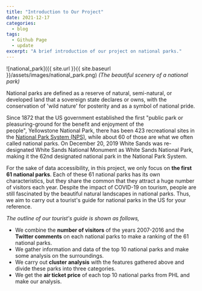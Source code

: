 ```yaml
---
title: "Introduction to Our Project"
date: 2021-12-17
categories:
  - blog
tags:
  - Github Page
  - update
excerpt: "A brief introduction of our project on national parks."
---
```


![national_park]({{ site.url }}{{ site.baseurl }}/assets/images/national_park.png)
*(The beautiful scenery of a national park)*

National parks are defined as a reserve of natural, semi-natural, or developed land that a sovereign state declares or owns, with the conservation of 'wild nature' for posterity and as a symbol of national pride. 

Since 1872 that the US government established the first "public park or pleasuring-ground for the benefit and enjoyment of the people", Yellowstone National Park, there has been 423 recreational sites in the [National Park System (NPS)][National Park System (NPS)], while about 60 of those are what we often called national parks. On December 20, 2019 White Sands was re-designated White Sands National Monument as White Sands National Park, making it the 62nd designated national park in the National Park System. 

For the sake of data accessibility, in this project, we only focus on **the first 61 national parks**. Each of these 61 national parks has its own characteristics, but they share the common that they attract a huge number of visitors each year. Despite the impact of COVID-19 on tourism, people are still fascinated by the beautiful natural landscapes in national parks. Thus, we aim to carry out a tourist's guide for national parks in the US for your reference. 


*The outline of our tourist's guide is shown as follows,*

- We combine the **number of visitors** of the years 2007-2016 and the **Twitter comments** on each national parks to make a ranking of the 61 national parks.
- We gather information and data of the top 10 national parks and make some analysis on the surroundings.
- We carry out **cluster analysis** with the features gathered above and divide these parks into three categories.
- We get the **air ticket price** of each top 10 national parks from PHL and make our analysis.


[National Park System (NPS)]: https://www.nps.gov/aboutus/national-park-system.htm

